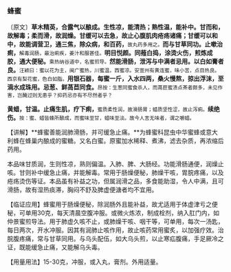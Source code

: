 ### 蜂蜜

〔原文〕**草木精英，合露气以酿成。生性凉，能清热；熟性温，能补中。甘而和，故解毒；柔而滑，故润燥。甘缓可以去急，故止心腹肌肉疮疡诸痛；甘缓可以和中，故能调营卫，通三焦，除众病，和百药，**<small>故丸药多用之。</small>**而与甘草同功。止嗽治痢，**<small>解毒润肠，最治痢疾，姜汁和服甚佳。</small>**明目悦颜。同薤白捣，涂烫火伤，煎炼成胶，通大便秘。**<small>乘热纳谷道中，名蜜煎导。</small>**然能滑肠，泄泻与中满者忌用。以白如膏者良。**<small>汪颖曰：蜜以花为主，闽广蜜热，川蜜温，西蜜凉。安宣州有黄连蜜，味小苦，点目热良。西京有梨花蜜，色白如脂。</small>**用银石器，每蜜一斤，入水四两，桑火慢熬，掠出浮沫，至滴水成珠用。忌葱、鲜萵苣同食。**<small>昂按：生葱同蜜食杀人，而萵苣蜜渍点茶者颇多，未见作害，岂醃过则无患乎？抑药忌亦有不尽然者乎？</small>

**黄蜡，甘温。止痛生肌，疗下痢，**<small>蜜质柔性润，故滑肠胃；蜡质坚性涩，故止泻痢。</small>**续绝伤。**<small>按：蜜、蜡皆蜂所酿成，而蜜味至甘，蜡味至淡。故今人言无味者，谓之嚼蜡。</small>

【讲解】**蜂蜜善能润肺滑肠，并可缓急止痛。**为蜂蜜科昆虫中华蜜蜂或意大利蜂在蜂巢内酿成的蜜糖。又名白蜜。原蜜加水稀释、煮沸，滤去杂质，再浓缩后药用。

本品味甘质润，生则性凉，熟则偏温。入肺、脾、大肠经。功能滑肠通便，润燥止咳。甘则补中缓急止痛，并能解毒。常用于肠燥便秘，肺燥干咳，胃脘疼痛，以及疮疡烫伤等证。本品虽有补益之功，但属润滑之品，多食能助湿，令人中满，且可滑肠，故有湿热痰滞，胸闷不舒及脾虚便溏者均不宜用。

【临证应用】蜂蜜用于肠燥便秘，除润肠外且能补益，故尤适用于体虚津亏之便秘，可单用30克，每天清晨空腹冲服。或微火炼浓，制成栓剂，纳入肛门内，如仲景蜜煎导法。用于肺虚久咳不止，或肺燥干咳、咽干等，可单用，每次一汤匙，每日两次，开水冲服。因其有润肺止咳作用，故止咳药常用蜜炙，以加强疗效。治脘腹疼痛，常与甘草同用。与乌头配伍，如大乌头煎，以止寒疝腹痛，手足厥冷之证，既能缓急止痛，又能解乌头毒。

【用量用法】15-30克，冲服，或入丸，膏剂。外用适量。
